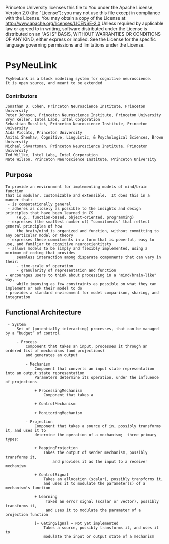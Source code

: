 Princeton University licenses this file to You under the Apache License, Version 2.0 (the "License");
you may not use this file except in compliance with the License.  You may obtain a copy of the License at:
     http://www.apache.org/licenses/LICENSE-2.0
Unless required by applicable law or agreed to in writing, software distributed under the License is distributed
on an "AS IS" BASIS, WITHOUT WARRANTIES OR CONDITIONS OF ANY KIND, either express or implied.
See the License for the specific language governing permissions and limitations under the License.


# PsyNeuLink

    PsyNeuLink is a block modeling system for cognitive neuroscience.
    It is open source, and meant to be extended

### Contributors

    Jonathan D. Cohen, Princeton Neuroscience Institute, Princeton University
    Peter Johnson, Princeton Neuroscience Institute, Princeton University
    Bryn Keller, Intel Labs, Intel Corporation
    Sebastian Musslick, Princeton Neuroscience Institute, Princeton University
    Aida Piccato, Princeton University
    Amitai Shenhav, Cognitive, Linguistic, & Psychological Sciences, Brown University
    Michael Shvartsman, Princeton Neuroscience Institute, Princeton University
    Ted Willke, Intel Labs, Intel Corporation
    Nate Wilson, Princeton Neuroscience Institute, Princeton University 

## Purpose

    To provide an environment for implementing models of mind/brain function
    that is modular, customizable and extensible.  It does this in a manner that:
     - is computationally general
     - adheres as closely as possible to the insights and design principles that have been learned in CS
         (e.g., function-based, object-oriented, programming)
     - expresses (the smallest number of) "commitments" that reflect general principles of how
         the brain/mind is organized and function, without committing to any particular model or theory
     - expresses these commitments in a form that is powerful, easy to use, and familiar to cognitive neuroscientitsts
     - allows models to be simply and flexibly implemented, using a minimum of coding that provides 
         seamless interaction among disparate components that can vary in their:
         - time-scale of operation
         - granularity of representation and function
    - encourages users to think about processing in a "mind/brain-like" way,
         while imposing as few constraints as possible on what they can implement or ask their model to do
    - provides a standard environment for model comparison, sharing, and integration  

## Functional Architecture

     - System 
         Set of (potentially interacting) processes, that can be managed by a “budget” of control

         - Process 
             Component that takes an input, processes it through an ordered list of mechanisms (and projections)
             and generates an output
    
             - Mechanism 
                 Component that converts an input state representation into an output state representation
                 Parameters determine its operation, under the influence of projections
                 
                 + ProcessingMechanism
                     Component that takes a
                 
                 + ControlMechanism
                 
                 + MonitoringMechanism
    
             - Projection 
                 Component that takes a source of in, possibly transforms it, and uses it to
                 determine the operation of a mechanism;  three primary types:
    
                 + MappingProjection
                     Takes the output of sender mechanism, possibly transforms it,
                         and provides it as the input to a receiver mechanism
    
                 + ControlSignal
                     Takes an allocation (scalar), possibly transforms it,
                     and uses it to modulate the parameter(s) of a mechanism's function
    
                 + Learning
                      Takes an error signal (scalar or vector), possibly transforms it,
                      and uses it to modulate the parameter of a projection function
                     
                 [+ GatingSignal — Not yet implemented
                     Takes a source, possibly transforms it, and uses it to
                     modulate the input or output state of a mechanism
